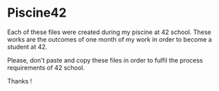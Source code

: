 # Piscine42
Each of these files were created during my piscine at 42 school.
These works are the outcomes of one month of my work in order to become a student at 42.

Please, don't paste and copy these files in order to fulfil the process requirements of 42 school.

Thanks !
